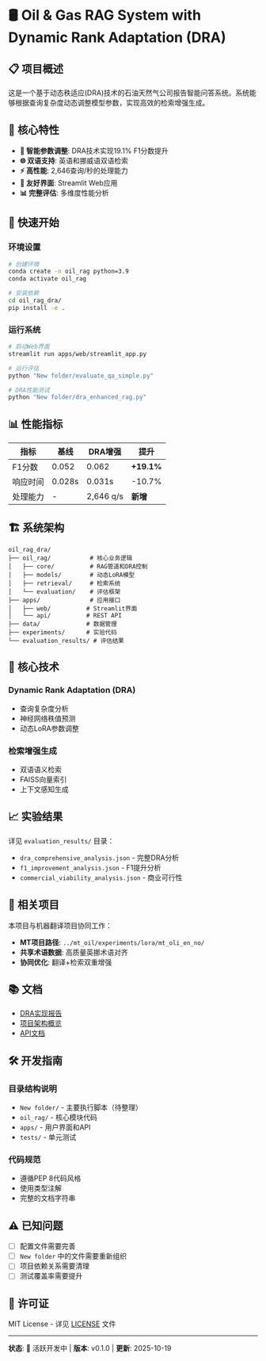 # 🛢️ Oil & Gas RAG System with Dynamic Rank Adaptation (DRA)

## 📋 项目概述

这是一个基于动态秩适应(DRA)技术的石油天然气公司报告智能问答系统。系统能够根据查询复杂度动态调整模型参数，实现高效的检索增强生成。

## 🎯 核心特性

- **🧠 智能参数调整**: DRA技术实现19.1% F1分数提升
- **🌐 双语支持**: 英语和挪威语双语检索
- **⚡ 高性能**: 2,646查询/秒的处理能力
- **🎨 友好界面**: Streamlit Web应用
- **📊 完整评估**: 多维度性能分析

## 🚀 快速开始

### 环境设置
```bash
# 创建环境
conda create -n oil_rag python=3.9
conda activate oil_rag

# 安装依赖
cd oil_rag_dra/
pip install -e .
```

### 运行系统
```bash
# 启动Web界面
streamlit run apps/web/streamlit_app.py

# 运行评估
python "New folder/evaluate_qa_simple.py"

# DRA性能测试
python "New folder/dra_enhanced_rag.py"
```

## 📊 性能指标

| 指标 | 基线 | DRA增强 | 提升 |
|------|------|---------|------|
| F1分数 | 0.052 | 0.062 | **+19.1%** |
| 响应时间 | 0.028s | 0.031s | -10.7% |
| 处理能力 | - | 2,646 q/s | **新增** |

## 🏗️ 系统架构

```
oil_rag_dra/
├── oil_rag/           # 核心业务逻辑
│   ├── core/          # RAG管道和DRA控制
│   ├── models/        # 动态LoRA模型
│   ├── retrieval/     # 检索系统
│   └── evaluation/    # 评估框架
├── apps/              # 应用接口
│   ├── web/          # Streamlit界面
│   └── api/          # REST API
├── data/             # 数据管理
├── experiments/      # 实验代码
└── evaluation_results/ # 评估结果
```

## 🔬 核心技术

### Dynamic Rank Adaptation (DRA)
- 查询复杂度分析
- 神经网络秩值预测
- 动态LoRA参数调整

### 检索增强生成
- 双语语义检索
- FAISS向量索引
- 上下文感知生成

## 📈 实验结果

详见 `evaluation_results/` 目录：
- `dra_comprehensive_analysis.json` - 完整DRA分析
- `f1_improvement_analysis.json` - F1提升分析
- `commercial_viability_analysis.json` - 商业可行性

## 🤝 相关项目

本项目与机器翻译项目协同工作：
- **MT项目路径**: `../mt_oil/experiments/lora/mt_oli_en_no/`
- **共享术语数据**: 高质量英挪术语对齐
- **协同优化**: 翻译+检索双重增强

## 📚 文档

- [DRA实现报告](docs/DRA_Implementation_Report.md)
- [项目架构概览](docs/project_architecture_overview.json)
- [API文档](docs/api_documentation.md)

## 🛠️ 开发指南

### 目录结构说明
- `New folder/` - 主要执行脚本（待整理）
- `oil_rag/` - 核心模块代码
- `apps/` - 用户界面和API
- `tests/` - 单元测试

### 代码规范
- 遵循PEP 8代码风格
- 使用类型注解
- 完整的文档字符串

## ⚠️ 已知问题

- [ ] 配置文件需要完善
- [ ] `New folder` 中的文件需要重新组织
- [ ] 项目依赖关系需要清理
- [ ] 测试覆盖率需要提升

## 📄 许可证

MIT License - 详见 [LICENSE](LICENSE) 文件

---

**状态**: 🚀 活跃开发中 | **版本**: v0.1.0 | **更新**: 2025-10-19